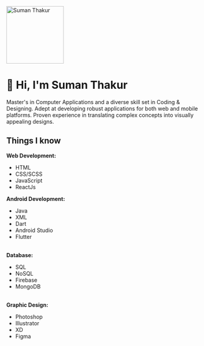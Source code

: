 <!-- Header Section -->
<p>
  <img src="https://sumanual.vercel.app/static/media/me.a1baeb2361aa6da81aaf.jpg" alt="Suman Thakur" width="150"/>
</p>
<h1>👋 Hi, I'm Suman Thakur</h1>

<!-- About Me Section -->
<p>
  Master's in Computer Applications and a diverse skill set in Coding & Designing. Adept at developing robust applications for both web and mobile platforms. Proven experience in translating complex concepts into visually appealing designs.
</p>

<!-- Skills Section -->
<h2>Things I know</h2>

<p>
  <b>Web Development:</b> 
  <ul>
      <li>HTML</li>
      <li>CSS/SCSS</li>
      <li>JavaScript</l>
      <li>ReactJs</li>
  </ul>
  
  <b>Android Development:</b> 
  <ul>
      <li>Java</li>
      <li>XML</li>
      <li>Dart</li>
      <li>Android Studio</li>
      <li>Flutter</li>
  </ul>
  <br/> 
  <b>Database:</b>
  <ul>
      <li>SQL</li>
      <li>NoSQL</li>
      <li>Firebase</li>
      <li>MongoDB</li>
  </ul>
  <br/>
  <b>Graphic Design:</b>
  <ul>
      <li>Photoshop</li>
      <li>Illustrator</li>
      <li>XD</li>
      <li>Figma</li>
  </ul>
  <br/>
</p>

<!-- Projects Section -->
